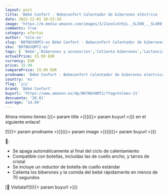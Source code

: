 ```yaml
---
layout: post
title: 'Bébé Confort - Bebeconfort Calentador de biberones eléctrico   calienta los biberones y la comida del bebé en 70 segundos  blanco con verde'
date: 2022-12-01 10:53:34
image: 'https://m.media-amazon.com/images/I/21ooCcdrbjL._SL500_._SL400_.jpg'
comments: true
category: ofertas
author: 'tole.es'
slug: 'B07NGVQMT2-es Bébé Confort - Bebeconfort Calentador de biberones...'
sku: 'B07NGVQMT2-es'
tags: [ 'Bebé','Biberones y accesorios','Calienta biberones','Lactancia y alimentación','bebé','biberones','bébé','bébé confort','confort','🇪🇸', ]
actualPrice: 15.99 EUR
currency: EUR
price: 15.99
comparePrice: 19.99 EUR
prodname: 'Bébé Confort - Bebeconfort Calentador de biberones eléctrico   calienta los biberones y la comida del bebé en 70 segundos  blanco con verde'
country: 'es'
flag: '🇪🇸'
brand: 'Bébé Confort'
buyurl: 'https://www.amazon.es/dp/B07NGVQMT2/?tag=tolees-21'
descuento: '20.01'
average: '14.99'
---
```


Ahora mismo tienes [{{< param title >}}]({{< param buyurl >}}) en el siguiente enlace!

[![{{< param prodname >}}]({{< param image >}})]({{< param buyurl >}})

🔎:

- Se apaga automáticamente al final del ciclo de calentamiento
- Compatible con botellas, incluidas las de cuello ancho, y tarros de cristal
- Se incluye un reductor de botella de cuello estándar
- Calienta los biberones y la comida del bebé rápidamente en menos de 70 segundos

[🛒 Visítala!!!]({{< param buyurl >}})
